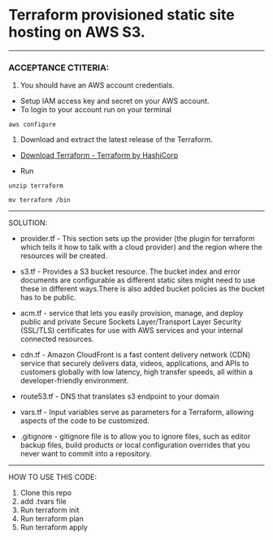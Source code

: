 # Terraform provisioned static site hosting on AWS S3.
---
### ACCEPTANCE CTITERIA:
1. You should have an AWS account credentials. 
* Setup IAM access key and secret on your AWS account.
* To login to your account run on your terminal 
```
aws configure
```
1. Download and extract the  latest release of the Terraform. 

* [Download Terraform - Terraform by HashiCorp](https://www.terraform.io/downloads.html)

* Run 
```
unzip terraform
```
```
mv terraform /bin
```
---
  SOLUTION: 
* provider.tf - This section sets up the provider (the plugin for terraform which tells it how to talk with a cloud provider) and the region where the resources will be created. 

* s3.tf - Provides a S3 bucket resource. The bucket index and error documents are configurable as different static sites might need to use these in different ways.There is also added bucket policies as the bucket has to be public.
* acm.tf - service that lets you easily provision, manage, and deploy public and private Secure Sockets Layer/Transport Layer Security (SSL/TLS) certificates for use with AWS services and your internal connected resources.
* cdn.tf - Amazon CloudFront is a fast content delivery network (CDN) service that securely delivers data, videos, applications, and APIs to customers globally with low latency, high transfer speeds, all within a developer-friendly environment. 
* route53.tf - DNS that translates s3 endpoint to your domain
* vars.tf - Input variables serve as parameters for a Terraform, allowing aspects of the code to be customized.

* .gitignore - gitignore file is to allow you to ignore files, such as editor backup files, build products or local configuration overrides that you never want to commit into a repository.
---
  HOW TO USE THIS CODE:

1. Clone this repo
2. add .tvars file
3. Run terraform init
4. Run terraform plan
5. Run terraform apply

